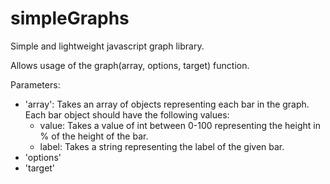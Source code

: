 # simpleGraphs
Simple and lightweight javascript graph library.

Allows usage of the graph(array, options, target) function.

Parameters:
<ul>
<li>
'array': Takes an array of objects representing each bar in the graph. Each bar object should have the following values:
  <ul>
    <li>value: Takes a value of int between 0-100 representing the height in % of the height of the bar.</li>
    <li>label: Takes a string representing the label of the given bar.</li>
  </ul>
</li>

<li>
'options'
</li>

<li>
'target'
</li>
</ul>
